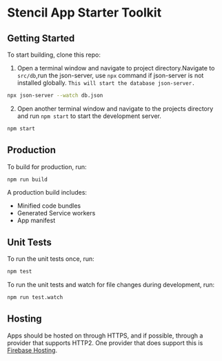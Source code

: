 # Stencil App Starter Toolkit

## Getting Started

To start building, clone this repo:

1. Open a terminal window and navigate to project directory.Navigate to `src/db`,run the json-server, use `npx` command if json-server is not installed globally. `This will start the database json-server.`

```bash
npx json-server --watch db.json
```

2. Open another terminal window and navigate to the projects directory and run `npm start` to start the development server.

```bash
npm start
```

## Production

To build for production, run:

```bash
npm run build
```

A production build includes:

- Minified code bundles
- Generated Service workers
- App manifest

## Unit Tests

To run the unit tests once, run:

```bash
npm test
```

To run the unit tests and watch for file changes during development, run:

```bash
npm run test.watch
```

## Hosting

Apps should be hosted on through HTTPS, and if possible, through a provider that supports HTTP2.
One provider that does support this is [Firebase Hosting](https://firebase.google.com/docs/hosting/).
